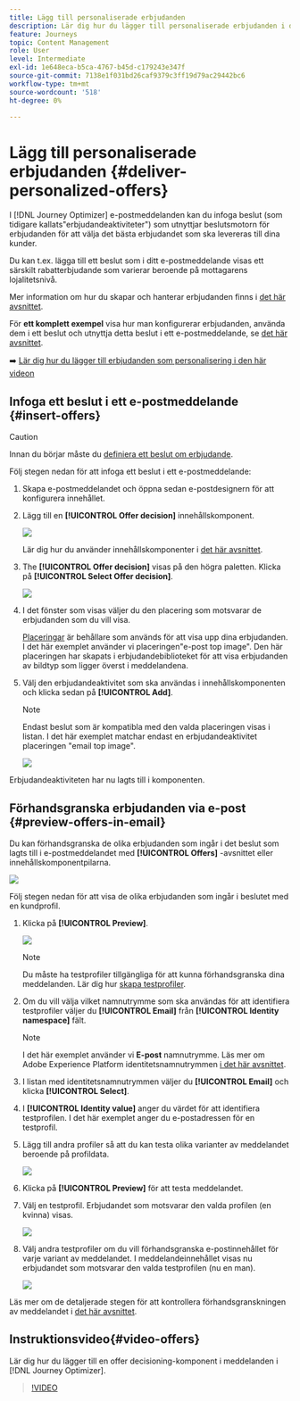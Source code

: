 ```yaml
---
title: Lägg till personaliserade erbjudanden
description: Lär dig hur du lägger till personaliserade erbjudanden i dina meddelanden
feature: Journeys
topic: Content Management
role: User
level: Intermediate
exl-id: 1e648eca-b5ca-4767-b45d-c179243e347f
source-git-commit: 7138e1f031bd26caf9379c3ff19d79ac29442bc6
workflow-type: tm+mt
source-wordcount: '518'
ht-degree: 0%

---
```


# Lägg till personaliserade erbjudanden {#deliver-personalized-offers}

I [!DNL Journey Optimizer] e-postmeddelanden kan du infoga beslut (som tidigare kallats&quot;erbjudandeaktiviteter&quot;) som utnyttjar beslutsmotorn för erbjudanden för att välja det bästa erbjudandet som ska levereras till dina kunder.

Du kan t.ex. lägga till ett beslut som i ditt e-postmeddelande visas ett särskilt rabatterbjudande som varierar beroende på mottagarens lojalitetsnivå.

Mer information om hur du skapar och hanterar erbjudanden finns i [det här avsnittet](offers/get-started/starting-offer-decisioning.md).

För **ett komplett exempel** visa hur man konfigurerar erbjudanden, använda dem i ett beslut och utnyttja detta beslut i ett e-postmeddelande, se [det här avsnittet](offers/offers-e2e.md#insert-decision-in-email).

➡️ [Lär dig hur du lägger till erbjudanden som personalisering i den här videon](#video-offers)

## Infoga ett beslut i ett e-postmeddelande {#insert-offers}

>[!CAUTION]
>
>Innan du börjar måste du [definiera ett beslut om erbjudande](offers/offer-activities/create-offer-activities.md).

Följ stegen nedan för att infoga ett beslut i ett e-postmeddelande:

1. Skapa e-postmeddelandet och öppna sedan e-postdesignern för att konfigurera innehållet.

1. Lägg till en **[!UICONTROL Offer decision]** innehållskomponent.

   ![](assets/deliver-offer-component.png)

   Lär dig hur du använder innehållskomponenter i [det här avsnittet](content-components.md).

1. The **[!UICONTROL Offer decision]** visas på den högra paletten. Klicka på **[!UICONTROL Select Offer decision]**.

   ![](assets/deliver-offer-tab.png)

1. I det fönster som visas väljer du den placering som motsvarar de erbjudanden som du vill visa.

   [Placeringar](offers/offer-library/creating-placements.md) är behållare som används för att visa upp dina erbjudanden. I det här exemplet använder vi placeringen&quot;e-post top image&quot;. Den här placeringen har skapats i erbjudandebiblioteket för att visa erbjudanden av bildtyp som ligger överst i meddelandena.

1. Välj den erbjudandeaktivitet som ska användas i innehållskomponenten och klicka sedan på **[!UICONTROL Add]**.

   >[!NOTE]
   >
   >Endast beslut som är kompatibla med den valda placeringen visas i listan. I det här exemplet matchar endast en erbjudandeaktivitet placeringen &quot;email top image&quot;.

   ![](assets/deliver-offer-placement.png)

Erbjudandeaktiviteten har nu lagts till i komponenten.


## Förhandsgranska erbjudanden via e-post {#preview-offers-in-email}

Du kan förhandsgranska de olika erbjudanden som ingår i det beslut som lagts till i e-postmeddelandet med **[!UICONTROL Offers]** -avsnittet eller innehållskomponentpilarna.

![](assets/deliver-offer-preview.png)

Följ stegen nedan för att visa de olika erbjudanden som ingår i beslutet med en kundprofil.

1. Klicka på **[!UICONTROL Preview]**.

   ![](assets/deliver-offer-preview-button.png)

   >[!NOTE]
   >
   >Du måste ha testprofiler tillgängliga för att kunna förhandsgranska dina meddelanden. Lär dig hur [skapa testprofiler](building-journeys/creating-test-profiles.md).

1. Om du vill välja vilket namnutrymme som ska användas för att identifiera testprofiler väljer du **[!UICONTROL Email]** från **[!UICONTROL Identity namespace]** fält.

   >[!NOTE]
   >
   >I det här exemplet använder vi **E-post** namnutrymme. Läs mer om Adobe Experience Platform identitetsnamnutrymmen [i det här avsnittet](get-started-identity.md).

1. I listan med identitetsnamnutrymmen väljer du **[!UICONTROL Email]** och klicka **[!UICONTROL Select]**.

1. I **[!UICONTROL Identity value]** anger du värdet för att identifiera testprofilen. I det här exemplet anger du e-postadressen för en testprofil.

   <!--For example enter smith@adobe.com and click the **[!UICONTROL Add profile]** button.-->

1. Lägg till andra profiler så att du kan testa olika varianter av meddelandet beroende på profildata.

   ![](assets/deliver-offer-test-profiles.png)

1. Klicka på **[!UICONTROL Preview]** för att testa meddelandet.

1. Välj en testprofil. Erbjudandet som motsvarar den valda profilen (en kvinna) visas.

   ![](assets/deliver-offer-test-profile-female-preview.png)

1. Välj andra testprofiler om du vill förhandsgranska e-postinnehållet för varje variant av meddelandet. I meddelandeinnehållet visas nu erbjudandet som motsvarar den valda testprofilen (nu en man).

   ![](assets/deliver-offer-test-profile-male-preview.png)

Läs mer om de detaljerade stegen för att kontrollera förhandsgranskningen av meddelandet i [det här avsnittet](#preview-your-messages).

## Instruktionsvideo{#video-offers}

Lär dig hur du lägger till en offer decisioning-komponent i meddelanden i [!DNL Journey Optimizer].

>[!VIDEO](https://video.tv.adobe.com/v/334088?quality=12)
